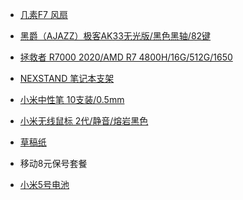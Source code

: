 - [几素F7 风扇](https://item.jd.com/46490567710.html)

- [黑爵（AJAZZ）极客AK33无光版/黑色黑轴/82键](https://item.jd.com/4155886.html)

- [拯救者 R7000 2020/AMD R7 4800H/16G/512G/1650](https://item.lenovo.com.cn/product/1007675.html)

- [NEXSTAND 笔记本支架](https://item.jd.com/16879857473.html)

- [小米中性笔 10支装/0.5mm](https://item.jd.com/100006119284.html)

- [小米无线鼠标 2代/静音/熔岩黑色](https://item.jd.com/100009910428.html)

- [草稿纸](https://detail.tmall.com/item.htm?id=647787947342)

- 移动8元保号套餐

- [小米5号电池]()